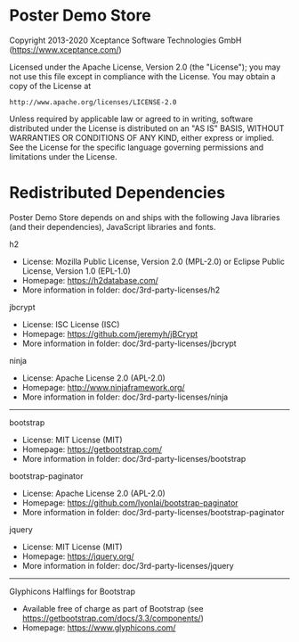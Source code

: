 Poster Demo Store
=================

Copyright 2013-2020 Xceptance Software Technologies GmbH (https://www.xceptance.com/)

Licensed under the Apache License, Version 2.0 (the "License");
you may not use this file except in compliance with the License.
You may obtain a copy of the License at

    http://www.apache.org/licenses/LICENSE-2.0

Unless required by applicable law or agreed to in writing, software
distributed under the License is distributed on an "AS IS" BASIS,
WITHOUT WARRANTIES OR CONDITIONS OF ANY KIND, either express or implied.
See the License for the specific language governing permissions and
limitations under the License.


Redistributed Dependencies
==========================

Poster Demo Store depends on and ships with the following Java libraries (and their dependencies), JavaScript libraries and fonts.

h2

  * License: Mozilla Public License, Version 2.0 (MPL-2.0) or Eclipse Public License, Version 1.0 (EPL-1.0)
  * Homepage: https://h2database.com/
  * More information in folder: doc/3rd-party-licenses/h2

jbcrypt

  * License: ISC License (ISC)
  * Homepage: https://github.com/jeremyh/jBCrypt
  * More information in folder: doc/3rd-party-licenses/jbcrypt

ninja

  * License: Apache License 2.0 (APL-2.0)
  * Homepage: http://www.ninjaframework.org/
  * More information in folder: doc/3rd-party-licenses/ninja

-------------------------------------------------------------------------------

bootstrap

  * License: MIT License (MIT)
  * Homepage: https://getbootstrap.com/
  * More information in folder: doc/3rd-party-licenses/bootstrap

bootstrap-paginator

  * License: Apache License 2.0 (APL-2.0)
  * Homepage: https://github.com/lyonlai/bootstrap-paginator
  * More information in folder: doc/3rd-party-licenses/bootstrap-paginator

jquery

  * License: MIT License (MIT)
  * Homepage: https://jquery.org/
  * More information in folder: doc/3rd-party-licenses/jquery

-------------------------------------------------------------------------------

Glyphicons Halflings for Bootstrap

  * Available free of charge as part of Bootstrap (see https://getbootstrap.com/docs/3.3/components/)
  * Homepage: https://www.glyphicons.com/
